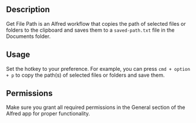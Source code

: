 ## Description
Get File Path is an Alfred workflow that copies the path of selected files or folders to the clipboard and saves them to a `saved-path.txt` file in the Documents folder.

## Usage
Set the hotkey to your preference. For example, you can press `cmd + option + p` to copy the path(s) of selected files or folders and save them.

## Permissions
Make sure you grant all required permissions in the General section of the Alfred app for proper functionality.
